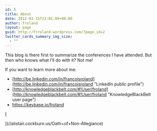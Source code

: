 ```yaml
---
id: 5
title: About
date: 2012-03-15T22:01:09+00:00
author: froland
layout: page
guid: http://frroland.wordpress.com/?page_id=2
twitter_cards_summary_img_size:
  - ""
---
```

This blog is there first to summarize the conferences I have attended. But then who knows what I&#8217;ll do with it? Not me!

If you want to learn more about me:

  * [http://be.linkedin.com/in/francoisroland](http://be.linkedin.com/in/francoisroland "LinkedIn public profile")
  * [http://knowledgeblackbelt.com/#!User/froland](http://knowledgeblackbelt.com/#!User/froland "KnowledgeBlackBelt user page")
  * https://keybase.io/froland

[
  
<img alt="" src="//alistair.cockburn.us/get/3037" align="right" />
  
](//alistair.cockburn.us/Oath+of+Non-Allegiance)
